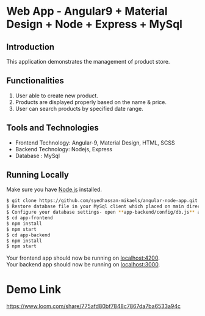 # Web App - Angular9 + Material Design + Node + Express + MySql

## Introduction
This application demonstrates the management of product store.

## Functionalities

1. User able to create new product.
2. Products are displayed properly based on the name & price.
3. User can search products by specified date range.

## Tools and Technologies

- Frontend Technology: Angular-9, Material Design, HTML, SCSS
- Backend Technology: Nodejs, Express
- Database : MySql

## Running Locally

Make sure you have [Node.js](http://nodejs.org/) installed.

```sh
$ git clone https://github.com/syedhassan-mikaels/angular-node-app.git
$ Restore database file in your MySql client which placed on main directory "db.sql"
$ Configure your database settings- open **app-backend/config/db.js** and do necessary changes
$ cd app-frontend
$ npm install
$ npm start
$ cd app-backend
$ npm install
$ npm start
```

Your frontend app should now be running on [localhost:4200](http://localhost:4200/).<br />
Your backend app should now be running on [localhost:3000](http://localhost:3000/).

# Demo Link
https://www.loom.com/share/775afd80bf7848c7867da7ba6533a94c

